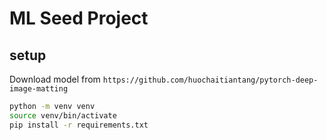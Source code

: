 # ML Seed Project

## setup
Download model from `https://github.com/huochaitiantang/pytorch-deep-image-matting`
```bash
python -m venv venv
source venv/bin/activate
pip install -r requirements.txt
```
